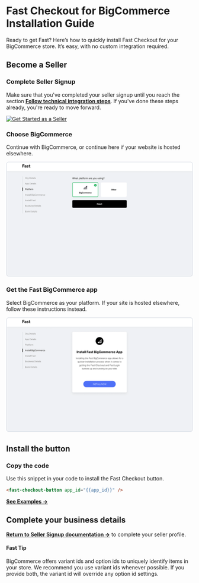 # Fast Checkout for BigCommerce Installation Guide
Ready to get Fast? Here’s how to quickly install Fast Checkout for your BigCommerce store. It’s easy, with no custom integration required.

## Become a Seller

### Complete Seller Signup
Make sure that you've completed your seller signup until you reach the section [**Follow technical integration steps**](/developer-portal/seller-signup/#follow-technical-integration-steps). If you've done these steps already, you're ready to move forward.

[![Get Started as a Seller](https://www.dropbox.com/s/wkgzvje5ox4lekb/01-get-started.png?raw=1)](https://www.fast.co/business)

### Choose BigCommerce
Continue with BigCommerce, or continue here if your website is hosted elsewhere.

[![Choose BigCommerce](images/bigcommerce/choose-bigcommerce.png)](images/bigcommerce/choose-bigcommerce.png)

### Get the Fast BigCommerce app
Select BigCommerce as your platform. If your site is hosted elsewhere, follow these instructions instead.

[![Choose BigCommerce](images/bigcommerce/install-fast-bigcommerce-app.png)](images/bigcommerce/install-fast-bigcommerce-app.png)

## Install the button

### Copy the code
Use this snippet in your code to install the Fast Checkout button.

```html
<fast-checkout-button app_id="{{app_id}}" />
```
  
[**See Examples →**](/developer-portal/bigcommerce-install-checkout-examples)

## Complete your business details

[**Return to Seller Signup documentation →**](/developer-portal/seller-signup/#return-to-fast-seller-account-dashboard) to complete your seller profile.

#### Fast Tip
BigCommerce offers variant ids and option ids to uniquely identify items in your store. We recommend you use variant ids whenever possible. If you provide both, the variant id will override any option id settings. 